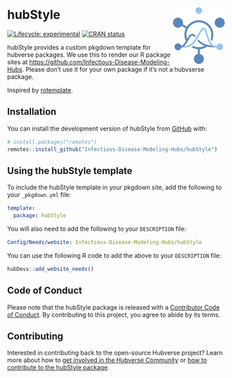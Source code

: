 
<!-- README.md is generated from README.Rmd. Please edit that file -->

# hubStyle <img src="man/figures/logo.png" align="right" height="131" alt="" />

<!-- badges: start -->

[![Lifecycle:
experimental](https://img.shields.io/badge/lifecycle-experimental-orange.svg)](https://lifecycle.r-lib.org/articles/stages.html#experimental)
[![CRAN
status](https://www.r-pkg.org/badges/version/hubStyle)](https://CRAN.R-project.org/package=hubStyle)
<!-- badges: end -->

hubStyle provides a custom pkgdown template for hubverse packages. We
use this to render our R package sites at
<https://github.com/Infectious-Disease-Modeling-Hubs>. Please don’t use
it for your own package if it’s not a hubvserse package.

Inspired by [rotemplate](https://github.com/ropensci-org/rotemplate).

## Installation

You can install the development version of hubStyle from
[GitHub](https://github.com/) with:

``` r
# install.packages("remotes")
remotes::install_github("Infectious-Disease-Modeling-Hubs/hubStyle")
```

## Using the hubStyle template

To include the hubStyle template in your pkgdown site, add the following
to your `_pkgdown.yml` file:

``` yaml
template:
  package: hubStyle
```

You will also need to add the following to your `DESCRIPTION` file:

``` yaml
Config/Needs/website: Infectious-Disease-Modeling-Hubs/hubStyle
```

You can use the following R code to add the above to your `DESCRIPTION`
file:

``` r
hubDevs::add_website_needs()
```

## Code of Conduct

Please note that the hubStyle package is released with a [Contributor
Code of Conduct](.github/CODE_OF_CONDUCT.md). By contributing to this
project, you agree to abide by its terms.

## Contributing

Interested in contributing back to the open-source Hubverse project?
Learn more about how to [get involved in the Hubverse
Community](https://hubdocs.readthedocs.io/en/latest/overview/contribute.html)
or [how to contribute to the hubStyle package](.github/CONTRIBUTING.md).
